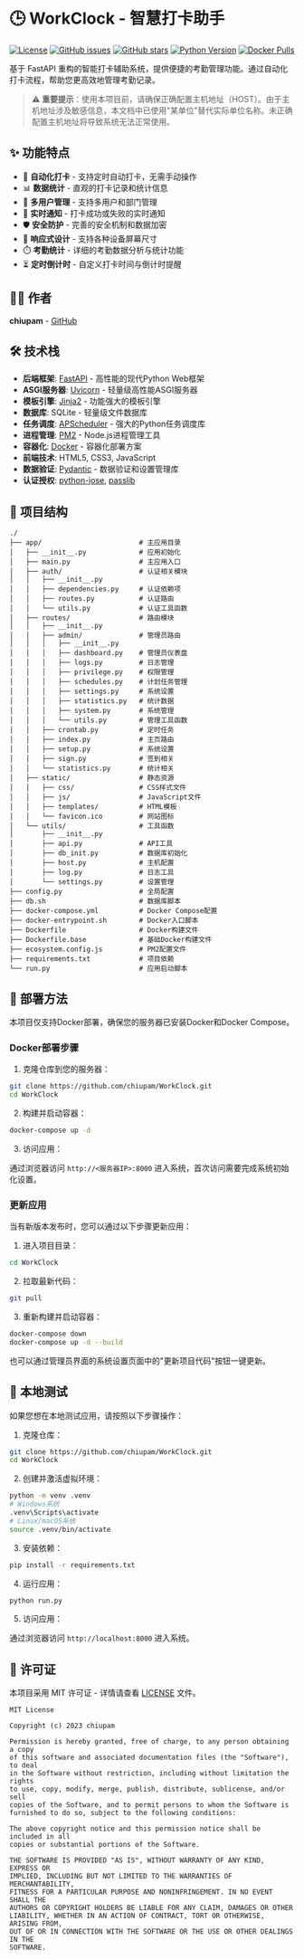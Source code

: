 # 🕒 WorkClock - 智慧打卡助手

[![License](https://img.shields.io/badge/license-MIT-green.svg)](https://github.com/chiupam/WorkClock/blob/main/LICENSE)
[![GitHub issues](https://img.shields.io/badge/issues-0-orange.svg)](https://github.com/chiupam/WorkClock/issues)
[![GitHub stars](https://img.shields.io/badge/stars-0-yellow.svg)](https://github.com/chiupam/WorkClock/stargazers)
[![Python Version](https://img.shields.io/badge/python-3.9+-blue.svg)](https://www.python.org/downloads/)
[![Docker Pulls](https://img.shields.io/badge/docker_pulls-0-blue.svg)](https://hub.docker.com/r/chiupam/workclock-fastapi)

基于 FastAPI 重构的智能打卡辅助系统，提供便捷的考勤管理功能。通过自动化打卡流程，帮助您更高效地管理考勤记录。

> **⚠️ 重要提示**：使用本项目前，请确保正确配置主机地址（HOST）。由于主机地址涉及敏感信息，本文档中已使用"某单位"替代实际单位名称。未正确配置主机地址将导致系统无法正常使用。

## ✨ 功能特点

- 🔄 **自动化打卡** - 支持定时自动打卡，无需手动操作
- 📊 **数据统计** - 直观的打卡记录和统计信息
- 👥 **多用户管理** - 支持多用户和部门管理
- 🔔 **实时通知** - 打卡成功或失败的实时通知
- 🛡️ **安全防护** - 完善的安全机制和数据加密
- 📱 **响应式设计** - 支持各种设备屏幕尺寸
- ⏱️ **考勤统计** - 详细的考勤数据分析与统计功能
- ⏳ **定时倒计时** - 自定义打卡时间与倒计时提醒

## 👨‍💻 作者

**chiupam** - [GitHub](https://github.com/chiupam)

## 🛠️ 技术栈

- **后端框架**: [FastAPI](https://fastapi.tiangolo.com/) - 高性能的现代Python Web框架
- **ASGI服务器**: [Uvicorn](https://www.uvicorn.org/) - 轻量级高性能ASGI服务器
- **模板引擎**: [Jinja2](https://jinja.palletsprojects.com/) - 功能强大的模板引擎
- **数据库**: SQLite - 轻量级文件数据库
- **任务调度**: [APScheduler](https://apscheduler.readthedocs.io/) - 强大的Python任务调度库
- **进程管理**: [PM2](https://pm2.keymetrics.io/) - Node.js进程管理工具
- **容器化**: [Docker](https://www.docker.com/) - 容器化部署方案
- **前端技术**: HTML5, CSS3, JavaScript
- **数据验证**: [Pydantic](https://pydantic-docs.helpmanual.io/) - 数据验证和设置管理库
- **认证授权**: [python-jose](https://github.com/mpdavis/python-jose), [passlib](https://passlib.readthedocs.io/)

## 📂 项目结构

```
./
├── app/                        # 主应用目录
│   ├── __init__.py             # 应用初始化
│   ├── main.py                 # 主应用入口
│   ├── auth/                   # 认证相关模块
│   │   ├── __init__.py
│   │   ├── dependencies.py     # 认证依赖项
│   │   ├── routes.py           # 认证路由
│   │   └── utils.py            # 认证工具函数
│   ├── routes/                 # 路由模块
│   │   ├── __init__.py
│   │   ├── admin/              # 管理员路由
│   │   │   ├── __init__.py
│   │   │   ├── dashboard.py    # 管理员仪表盘
│   │   │   ├── logs.py         # 日志管理
│   │   │   ├── privilege.py    # 权限管理
│   │   │   ├── schedules.py    # 计划任务管理
│   │   │   ├── settings.py     # 系统设置
│   │   │   ├── statistics.py   # 统计数据
│   │   │   ├── system.py       # 系统管理
│   │   │   └── utils.py        # 管理工具函数
│   │   ├── crontab.py          # 定时任务
│   │   ├── index.py            # 主页路由
│   │   ├── setup.py            # 系统设置
│   │   ├── sign.py             # 签到相关
│   │   └── statistics.py       # 统计相关
│   ├── static/                 # 静态资源
│   │   ├── css/                # CSS样式文件
│   │   ├── js/                 # JavaScript文件
│   │   ├── templates/          # HTML模板
│   │   └── favicon.ico         # 网站图标
│   └── utils/                  # 工具函数
│       ├── __init__.py
│       ├── api.py              # API工具
│       ├── db_init.py          # 数据库初始化
│       ├── host.py             # 主机配置
│       ├── log.py              # 日志工具
│       └── settings.py         # 设置管理
├── config.py                   # 全局配置
├── db.sh                       # 数据库脚本
├── docker-compose.yml          # Docker Compose配置
├── docker-entrypoint.sh        # Docker入口脚本
├── Dockerfile                  # Docker构建文件
├── Dockerfile.base             # 基础Docker构建文件
├── ecosystem.config.js         # PM2配置文件
├── requirements.txt            # 项目依赖
└── run.py                      # 应用启动脚本
```

## 🚀 部署方法

本项目仅支持Docker部署，确保您的服务器已安装Docker和Docker Compose。

### Docker部署步骤

1. 克隆仓库到您的服务器：

```bash
git clone https://github.com/chiupam/WorkClock.git
cd WorkClock
```

2. 构建并启动容器：

```bash
docker-compose up -d
```

3. 访问应用：

通过浏览器访问 `http://<服务器IP>:8000` 进入系统，首次访问需要完成系统初始化设置。

### 更新应用

当有新版本发布时，您可以通过以下步骤更新应用：

1. 进入项目目录：

```bash
cd WorkClock
```

2. 拉取最新代码：

```bash
git pull
```

3. 重新构建并启动容器：

```bash
docker-compose down
docker-compose up -d --build
```

也可以通过管理员界面的系统设置页面中的"更新项目代码"按钮一键更新。

## 🧪 本地测试

如果您想在本地测试应用，请按照以下步骤操作：

1. 克隆仓库：

```bash
git clone https://github.com/chiupam/WorkClock.git
cd WorkClock
```

2. 创建并激活虚拟环境：

```bash
python -m venv .venv
# Windows系统
.venv\Scripts\activate
# Linux/macOS系统
source .venv/bin/activate
```

3. 安装依赖：

```bash
pip install -r requirements.txt
```

4. 运行应用：

```bash
python run.py
```

5. 访问应用：

通过浏览器访问 `http://localhost:8000` 进入系统。

## 📄 许可证

本项目采用 MIT 许可证 - 详情请查看 [LICENSE](https://github.com/chiupam/WorkClock/blob/main/LICENSE) 文件。

```
MIT License

Copyright (c) 2023 chiupam

Permission is hereby granted, free of charge, to any person obtaining a copy
of this software and associated documentation files (the "Software"), to deal
in the Software without restriction, including without limitation the rights
to use, copy, modify, merge, publish, distribute, sublicense, and/or sell
copies of the Software, and to permit persons to whom the Software is
furnished to do so, subject to the following conditions:

The above copyright notice and this permission notice shall be included in all
copies or substantial portions of the Software.

THE SOFTWARE IS PROVIDED "AS IS", WITHOUT WARRANTY OF ANY KIND, EXPRESS OR
IMPLIED, INCLUDING BUT NOT LIMITED TO THE WARRANTIES OF MERCHANTABILITY,
FITNESS FOR A PARTICULAR PURPOSE AND NONINFRINGEMENT. IN NO EVENT SHALL THE
AUTHORS OR COPYRIGHT HOLDERS BE LIABLE FOR ANY CLAIM, DAMAGES OR OTHER
LIABILITY, WHETHER IN AN ACTION OF CONTRACT, TORT OR OTHERWISE, ARISING FROM,
OUT OF OR IN CONNECTION WITH THE SOFTWARE OR THE USE OR OTHER DEALINGS IN THE
SOFTWARE.